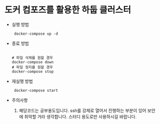 <h1>도커 컴포즈를 활용한 하둡 클러스터</h1>

- 실행 방법
  <pre><code> docker-compose up -d
  </code></pre>

- 종료 방법
  <pre><code> 
  # 파일 삭제를 원할 경우
  docker-compose down 
  # 파일 정지를 원할 경우
  docker-compose stop 
  </code></pre>

- 재실행 방법
    <pre><code> docker-compose start
  </code></pre>

- 주의사항
  1. 해당코드는 공부용도입니다. ssh를 강제로 열어서 진행하는 부분이 있어 보안에 취악할 거라 생각합니다. 스터디 용도로만 사용하시길 바랍니다.